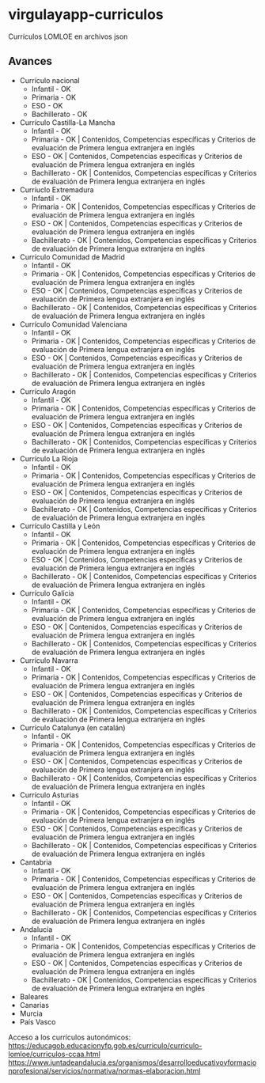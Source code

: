 # virgulayapp-curriculos
Currículos LOMLOE en archivos json

## Avances
* Currículo nacional
  * Infantil - OK
  * Primaria - OK
  * ESO - OK
  * Bachillerato - OK
* Currículo Castilla-La Mancha
  * Infantil - OK
  * Primaria - OK | Contenidos, Competencias específicas y Criterios de evaluación de Primera lengua extranjera en inglés
  * ESO - OK | Contenidos, Competencias específicas y Criterios de evaluación de Primera lengua extranjera en inglés
  * Bachillerato - OK | Contenidos, Competencias específicas y Criterios de evaluación de Primera lengua extranjera en inglés
* Curríuclo Extremadura
  * Infantil - OK
  * Primaria - OK | Contenidos, Competencias específicas y Criterios de evaluación de Primera lengua extranjera en inglés
  * ESO - OK | Contenidos, Competencias específicas y Criterios de evaluación de Primera lengua extranjera en inglés
  * Bachillerato - OK | Contenidos, Competencias específicas y Criterios de evaluación de Primera lengua extranjera en inglés
* Currículo Comunidad de Madrid
  * Infantil - OK
  * Primaria - OK | Contenidos, Competencias específicas y Criterios de evaluación de Primera lengua extranjera en inglés
  * ESO - OK | Contenidos, Competencias específicas y Criterios de evaluación de Primera lengua extranjera en inglés
  * Bachillerato - OK | Contenidos, Competencias específicas y Criterios de evaluación de Primera lengua extranjera en inglés
* Currículo Comunidad Valenciana
  * Infantil - OK
  * Primaria - OK | Contenidos, Competencias específicas y Criterios de evaluación de Primera lengua extranjera en inglés
  * ESO - OK | Contenidos, Competencias específicas y Criterios de evaluación de Primera lengua extranjera en inglés
  * Bachillerato - OK | Contenidos, Competencias específicas y Criterios de evaluación de Primera lengua extranjera en inglés
* Currículo Aragón
  * Infantil - OK
  * Primaria - OK | Contenidos, Competencias específicas y Criterios de evaluación de Primera lengua extranjera en inglés
  * ESO - OK | Contenidos, Competencias específicas y Criterios de evaluación de Primera lengua extranjera en inglés
  * Bachillerato - OK | Contenidos, Competencias específicas y Criterios de evaluación de Primera lengua extranjera en inglés
* Currículo La Rioja
  * Infantil - OK
  * Primaria - OK | Contenidos, Competencias específicas y Criterios de evaluación de Primera lengua extranjera en inglés
  * ESO - OK | Contenidos, Competencias específicas y Criterios de evaluación de Primera lengua extranjera en inglés
  * Bachillerato - OK | Contenidos, Competencias específicas y Criterios de evaluación de Primera lengua extranjera en inglés
* Currículo Castilla y León
  * Infantil - OK
  * Primaria - OK | Contenidos, Competencias específicas y Criterios de evaluación de Primera lengua extranjera en inglés
  * ESO - OK | Contenidos, Competencias específicas y Criterios de evaluación de Primera lengua extranjera en inglés
  * Bachillerato - OK | Contenidos, Competencias específicas y Criterios de evaluación de Primera lengua extranjera en inglés
* Currículo Galicia
  * Infantil - OK
  * Primaria - OK | Contenidos, Competencias específicas y Criterios de evaluación de Primera lengua extranjera en inglés
  * ESO - OK | Contenidos, Competencias específicas y Criterios de evaluación de Primera lengua extranjera en inglés
  * Bachillerato - OK | Contenidos, Competencias específicas y Criterios de evaluación de Primera lengua extranjera en inglés
* Currículo Navarra
  * Infantil - OK
  * Primaria - OK | Contenidos, Competencias específicas y Criterios de evaluación de Primera lengua extranjera en inglés
  * ESO - OK | Contenidos, Competencias específicas y Criterios de evaluación de Primera lengua extranjera en inglés
  * Bachillerato - OK | Contenidos, Competencias específicas y Criterios de evaluación de Primera lengua extranjera en inglés
* Currículo Catalunya (en catalán)
  * Infantil - OK
  * Primaria - OK | Contenidos, Competencias específicas y Criterios de evaluación de Primera lengua extranjera en inglés
  * ESO - OK | Contenidos, Competencias específicas y Criterios de evaluación de Primera lengua extranjera en inglés
  * Bachillerato - OK | Contenidos, Competencias específicas y Criterios de evaluación de Primera lengua extranjera en inglés
* Currículo Asturias
  * Infantil - OK
  * Primaria - OK | Contenidos, Competencias específicas y Criterios de evaluación de Primera lengua extranjera en inglés
  * ESO - OK | Contenidos, Competencias específicas y Criterios de evaluación de Primera lengua extranjera en inglés
  * Bachillerato - OK | Contenidos, Competencias específicas y Criterios de evaluación de Primera lengua extranjera en inglés
* Cantabria
  * Infantil - OK
  * Primaria - OK | Contenidos, Competencias específicas y Criterios de evaluación de Primera lengua extranjera en inglés
  * ESO - OK | Contenidos, Competencias específicas y Criterios de evaluación de Primera lengua extranjera en inglés
  * Bachillerato - OK | Contenidos, Competencias específicas y Criterios de evaluación de Primera lengua extranjera en inglés
* Andalucía 
  * Infantil - OK
  * Primaria - OK | Contenidos, Competencias específicas y Criterios de evaluación de Primera lengua extranjera en inglés
  * ESO - OK | Contenidos, Competencias específicas y Criterios de evaluación de Primera lengua extranjera en inglés
  * Bachillerato - OK | Contenidos, Competencias específicas y Criterios de evaluación de Primera lengua extranjera en inglés
* Baleares
* Canarias
* Murcia
* País Vasco


Acceso a los currículos autonómicos: https://educagob.educacionyfp.gob.es/curriculo/curriculo-lomloe/curriculos-ccaa.html
https://www.juntadeandalucia.es/organismos/desarrolloeducativoyformacionprofesional/servicios/normativa/normas-elaboracion.html